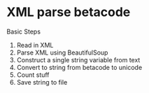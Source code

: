 # XML parse betacode

Basic Steps
1. Read in XML
2. Parse XML using BeautifulSoup
3. Construct a single string variable from text
4. Convert to string from betacode to unicode
5. Count stuff
6. Save string to file
